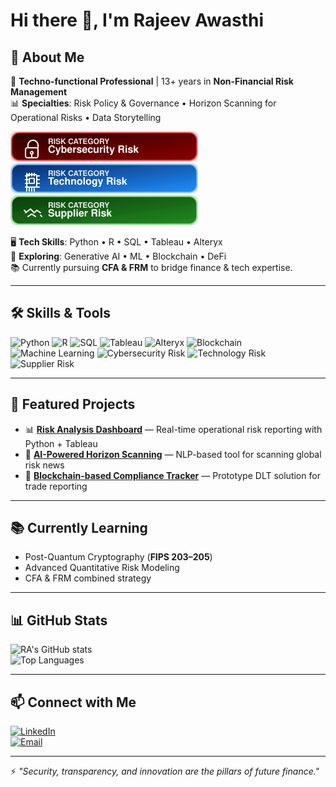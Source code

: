 # Hi there 👋, I'm Rajeev Awasthi

## 🚀 About Me
💼 **Techno-functional Professional** | 13+ years in **Non-Financial Risk Management**  
📊 **Specialties**: Risk Policy & Governance • Horizon Scanning for Operational Risks • Data Storytelling  

<img src="cybersecurity_risk_badge.svg" width="300" alt="Cyber and Information Security Risk badge" />
<img src="technology_risk_badge.svg" width="300" alt="Technology Risk badge" />
<img src="supplier_risk_badge.svg" width="300" alt="Supplier Risk badge" />

🖥 **Tech Skills**: Python • R • SQL • Tableau • Alteryx  
🌱 **Exploring**: Generative AI • ML • Blockchain • DeFi  
📚 Currently pursuing **CFA & FRM** to bridge finance & tech expertise.

---

## 🛠 Skills & Tools
![Python](https://img.shields.io/badge/Python-3776AB?style=for-the-badge&logo=python&logoColor=white)
![R](https://img.shields.io/badge/R-276DC3?style=for-the-badge&logo=r&logoColor=white)
![SQL](https://img.shields.io/badge/SQL-336791?style=for-the-badge&logo=postgresql&logoColor=white)
![Tableau](https://img.shields.io/badge/Tableau-E97627?style=for-the-badge&logo=tableau&logoColor=white)
![Alteryx](https://img.shields.io/badge/Alteryx-0076A8?style=for-the-badge&logo=alteryx&logoColor=white)
![Blockchain](https://img.shields.io/badge/Blockchain-121D33?style=for-the-badge&logo=blockchain-dot-com&logoColor=white)
![Machine Learning](https://img.shields.io/badge/ML-102230?style=for-the-badge&logo=tensorflow&logoColor=white)
![Cybersecurity Risk](https://img.shields.io/badge/Cybersecurity%20Risk-8B0000?style=for-the-badge&logo=databricks&logoColor=white)
![Technology Risk](https://img.shields.io/badge/Technology%20Risk-1E90FF?style=for-the-badge&logo=cloudflare&logoColor=white)
![Supplier Risk](https://img.shields.io/badge/Supplier%20Risk-228B22?style=for-the-badge&logo=handshake&logoColor=white)


---

## 🌟 Featured Projects
- 📊 **[Risk Analysis Dashboard](#)** — Real-time operational risk reporting with Python + Tableau  
- 🤖 **[AI-Powered Horizon Scanning](#)** — NLP-based tool for scanning global risk news  
- 🏦 **[Blockchain-based Compliance Tracker](#)** — Prototype DLT solution for trade reporting  

---

## 📚 Currently Learning
- Post-Quantum Cryptography (**FIPS 203–205**)  
- Advanced Quantitative Risk Modeling  
- CFA & FRM combined strategy

---

## 📊 GitHub Stats
![RA's GitHub stats](https://github-readme-stats.vercel.app/api?username=ravenonline11&show_icons=true&theme=tokyonight)  
![Top Languages](https://github-readme-stats.vercel.app/api/top-langs/?username=ravenonline11&layout=compact&theme=tokyonight)

---

## 📫 Connect with Me
[![LinkedIn](https://img.shields.io/badge/LinkedIn-0A66C2?style=for-the-badge&logo=linkedin&logoColor=white)](https://www.linkedin.com/in/rajeev-a-7094b63b/)  
[![Email](https://img.shields.io/badge/Email-RA-red?style=for-the-badge&logo=gmail&logoColor=white)](mailto:ravenonline12@gmail.com)

---

⚡ *"Security, transparency, and innovation are the pillars of future finance."*

